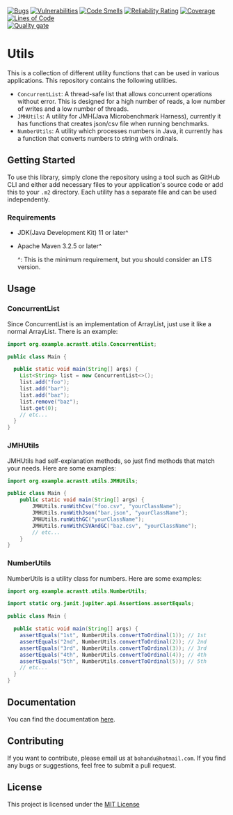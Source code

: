 [![Bugs](https://sonarcloud.io/api/project_badges/measure?project=acrastt_Utils&metric=bugs)](https://sonarcloud.io/summary/new_code?id=acrastt_Utils)
[![Vulnerabilities](https://sonarcloud.io/api/project_badges/measure?project=acrastt_Utils&metric=vulnerabilities)](https://sonarcloud.io/summary/new_code?id=acrastt_Utils)
[![Code Smells](https://sonarcloud.io/api/project_badges/measure?project=acrastt_Utils&metric=code_smells)](https://sonarcloud.io/summary/new_code?id=acrastt_Utils)
[![Reliability Rating](https://sonarcloud.io/api/project_badges/measure?project=acrastt_Utils&metric=reliability_rating)](https://sonarcloud.io/summary/new_code?id=acrastt_Utils)
[![Coverage](https://sonarcloud.io/api/project_badges/measure?project=acrastt_Utils&metric=coverage)](https://sonarcloud.io/summary/new_code?id=acrastt_Utils)
[![Lines of Code](https://sonarcloud.io/api/project_badges/measure?project=acrastt_Utils&metric=ncloc)](https://sonarcloud.io/summary/new_code?id=acrastt_Utils)\
[![Quality gate](https://sonarcloud.io/api/project_badges/quality_gate?project=acrastt_Utils)](https://sonarcloud.io/summary/new_code?id=acrastt_Utils)
# Utils

This is a collection of different utility functions that can be used in
various applications. This repository contains the following utilities.

- `ConcurrentList`: A thread-safe list that allows concurrent operations
  without error.
  This is designed for a high number of reads,
  a low number of writes and a low number of threads.
- `JMHUtils`: A utility for JMH(Java Microbenchmark Harness), currently it has
  functions that creates json/csv file when running benchmarks.
- `NumberUtils`: A utility which processes numbers in Java, it currently has
  a function that converts numbers to string with ordinals.

## Getting Started

To use this library, simply clone the repository using a tool such as GitHub CLI
and either add necessary files to your application's source code or
add this to your `.m2` directory.
Each utility has a separate file and can be used independently.

### Requirements

- JDK(Java Development Kit) 11 or later^
- Apache Maven 3.2.5 or later^

  ^: This is the minimum requirement, but you should consider an LTS version.

## Usage

### ConcurrentList

Since ConcurrentList is an implementation of ArrayList, just use it
like a normal ArrayList. There is an example:

```java
import org.example.acrastt.utils.ConcurrentList;

public class Main {

  public static void main(String[] args) {
    List<String> list = new ConcurrentList<>();
    list.add("foo");
    list.add("bar");
    list.add("baz");
    list.remove("baz");
    list.get(0);
    // etc...
  }
}
```

### JMHUtils

JMHUtils had self-explanation methods, so just find methods that
match your needs.
Here are some examples:

```java
import org.example.acrastt.utils.JMHUtils;

public class Main {
    public static void main(String[] args) {
        JMHUtils.runWithCsv("foo.csv", "yourClassName");
        JMHUtils.runWithJson("bar.json", "yourClassName");
        JMHUtils.runWithGC("yourClassName");
        JMHUtils.runWithCSVAndGC("baz.csv", "yourClassName");
        // etc...
    }
}
```

### NumberUtils

NumberUtils is a utility class for numbers. Here are some examples:

```java
import org.example.acrastt.utils.NumberUtils;

import static org.junit.jupiter.api.Assertions.assertEquals;

public class Main {

  public static void main(String[] args) {
    assertEquals("1st", NumberUtils.convertToOrdinal(1)); // 1st
    assertEquals("2nd", NumberUtils.convertToOrdinal(2)); // 2nd
    assertEquals("3rd", NumberUtils.convertToOrdinal(3)); // 3rd
    assertEquals("4th", NumberUtils.convertToOrdinal(4)); // 4th
    assertEquals("5th", NumberUtils.convertToOrdinal(5)); // 5th
    // etc...
  }
}
```

## Documentation

You can find the documentation [here](javadoc/index.html).

## Contributing

If you want to contribute, please email us at `bohandu@hotmail.com`.
If you find any bugs or suggestions, feel free to submit a pull request.

## License

This project is licensed under the [MIT License](LICENSE.txt)